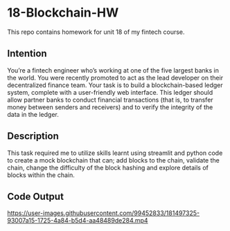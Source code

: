 # 18-Blockchain-HW
This repo contains homework for unit 18 of my fintech course.

## Intention
You’re a fintech engineer who’s working at one of the five largest banks in the world. You were recently promoted to act as the lead developer on their decentralized finance team. Your task is to build a blockchain-based ledger system, complete with a user-friendly web interface. This ledger should allow partner banks to conduct financial transactions (that is, to transfer money between senders and receivers) and to verify the integrity of the data in the ledger.

## Description
This task required me to utilize skills learnt using streamlit and python code to create a mock blockchain that can; add blocks to the chain, validate the chain, change the difficulty of the block hashing and explore details of blocks within the chain.

## Code Output
https://user-images.githubusercontent.com/99452833/181497325-93007a15-1725-4a84-b5d4-aa48489de284.mp4
